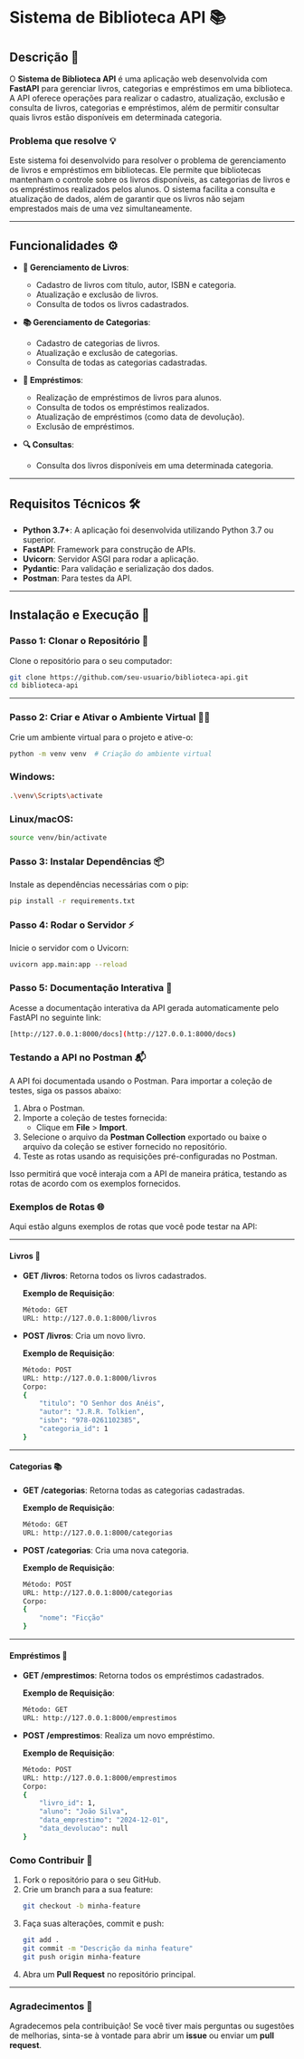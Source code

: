 # **Sistema de Biblioteca API** 📚

## **Descrição** 📝

O **Sistema de Biblioteca API** é uma aplicação web desenvolvida com **FastAPI** para gerenciar livros, categorias e empréstimos em uma biblioteca. A API oferece operações para realizar o cadastro, atualização, exclusão e consulta de livros, categorias e empréstimos, além de permitir consultar quais livros estão disponíveis em determinada categoria.

### **Problema que resolve** 💡

Este sistema foi desenvolvido para resolver o problema de gerenciamento de livros e empréstimos em bibliotecas. Ele permite que bibliotecas mantenham o controle sobre os livros disponíveis, as categorias de livros e os empréstimos realizados pelos alunos. O sistema facilita a consulta e atualização de dados, além de garantir que os livros não sejam emprestados mais de uma vez simultaneamente.

---

## **Funcionalidades** ⚙️

- **📖 Gerenciamento de Livros**:
  - Cadastro de livros com título, autor, ISBN e categoria.
  - Atualização e exclusão de livros.
  - Consulta de todos os livros cadastrados.

- **📚 Gerenciamento de Categorias**:
  - Cadastro de categorias de livros.
  - Atualização e exclusão de categorias.
  - Consulta de todas as categorias cadastradas.

- **🔑 Empréstimos**:
  - Realização de empréstimos de livros para alunos.
  - Consulta de todos os empréstimos realizados.
  - Atualização de empréstimos (como data de devolução).
  - Exclusão de empréstimos.

- **🔍 Consultas**:
  - Consulta dos livros disponíveis em uma determinada categoria.

---

## **Requisitos Técnicos** 🛠️

- **Python 3.7+**: A aplicação foi desenvolvida utilizando Python 3.7 ou superior.
- **FastAPI**: Framework para construção de APIs.
- **Uvicorn**: Servidor ASGI para rodar a aplicação.
- **Pydantic**: Para validação e serialização dos dados.
- **Postman**: Para testes da API.

---

## **Instalação e Execução** 🚀


### **Passo 1: Clonar o Repositório** 🔄

Clone o repositório para o seu computador:

```bash
git clone https://github.com/seu-usuario/biblioteca-api.git
cd biblioteca-api
```
---

### Passo 2: Criar e Ativar o Ambiente Virtual 🧑‍💻
Crie um ambiente virtual para o projeto e ative-o:

```bash
python -m venv venv  # Criação do ambiente virtual
```

### Windows:
```bash
.\venv\Scripts\activate
```

### Linux/macOS:
```bash
source venv/bin/activate
```

### Passo 3: Instalar Dependências 📦
Instale as dependências necessárias com o pip:

```bash
pip install -r requirements.txt
```

### Passo 4: Rodar o Servidor ⚡
Inicie o servidor com o Uvicorn:

```bash
uvicorn app.main:app --reload
```

### Passo 5: Documentação Interativa 📑
Acesse a documentação interativa da API gerada automaticamente pelo FastAPI no seguinte link:

```bash
[http://127.0.0.1:8000/docs](http://127.0.0.1:8000/docs)
```

### Testando a API no Postman 📬
A API foi documentada usando o Postman. Para importar a coleção de testes, siga os passos abaixo:

1. Abra o Postman.
2. Importe a coleção de testes fornecida:
   - Clique em **File** > **Import**.
3. Selecione o arquivo da **Postman Collection** exportado ou baixe o arquivo da coleção se estiver fornecido no repositório.
4. Teste as rotas usando as requisições pré-configuradas no Postman.

Isso permitirá que você interaja com a API de maneira prática, testando as rotas de acordo com os exemplos fornecidos.

### Exemplos de Rotas 🌐

Aqui estão alguns exemplos de rotas que você pode testar na API:

---

#### Livros 📖

- **GET /livros**: Retorna todos os livros cadastrados.

    **Exemplo de Requisição**:
    ```bash
    Método: GET
    URL: http://127.0.0.1:8000/livros
    ```

- **POST /livros**: Cria um novo livro.

    **Exemplo de Requisição**:
    ```bash
    Método: POST
    URL: http://127.0.0.1:8000/livros
    Corpo:
    {
        "titulo": "O Senhor dos Anéis",
        "autor": "J.R.R. Tolkien",
        "isbn": "978-0261102385",
        "categoria_id": 1
    }
    ```

---

#### Categorias 📚

- **GET /categorias**: Retorna todas as categorias cadastradas.

    **Exemplo de Requisição**:
    ```bash
    Método: GET
    URL: http://127.0.0.1:8000/categorias
    ```

- **POST /categorias**: Cria uma nova categoria.

    **Exemplo de Requisição**:
    ```bash
    Método: POST
    URL: http://127.0.0.1:8000/categorias
    Corpo:
    {
        "nome": "Ficção"
    }
    ```

---

#### Empréstimos 🔑

- **GET /emprestimos**: Retorna todos os empréstimos cadastrados.

    **Exemplo de Requisição**:
    ```bash
    Método: GET
    URL: http://127.0.0.1:8000/emprestimos
    ```

- **POST /emprestimos**: Realiza um novo empréstimo.

    **Exemplo de Requisição**:
    ```bash
    Método: POST
    URL: http://127.0.0.1:8000/emprestimos
    Corpo:
    {
        "livro_id": 1,
        "aluno": "João Silva",
        "data_emprestimo": "2024-12-01",
        "data_devolucao": null
    }
    ```

### Como Contribuir 🤝

1. Fork o repositório para o seu GitHub.
2. Crie um branch para a sua feature:
    ```bash
    git checkout -b minha-feature
    ```
3. Faça suas alterações, commit e push:
    ```bash
    git add .
    git commit -m "Descrição da minha feature"
    git push origin minha-feature
    ```
4. Abra um **Pull Request** no repositório principal.

---


### Agradecimentos 🙏

Agradecemos pela contribuição! Se você tiver mais perguntas ou sugestões de melhorias, sinta-se à vontade para abrir um **issue** ou enviar um **pull request**.


